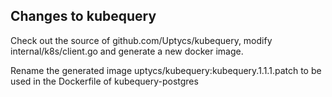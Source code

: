 

## Changes to kubequery

Check out the source of github.com/Uptycs/kubequery, modify internal/k8s/client.go and generate a new docker image.

Rename the generated image uptycs/kubequery:kubequery.1.1.1.patch to be used in the Dockerfile of kubequery-postgres
